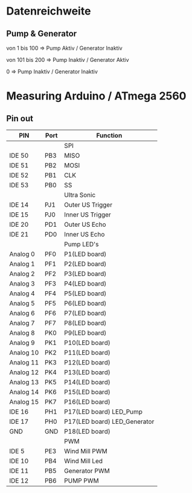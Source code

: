 # Datenreichweite
## Pump & Generator

von 1 bis 100 => Pump Aktiv / Generator Inaktiv

von 101 bis 200 => Pump Inaktiv / Generator Aktiv

0 => Pump Inaktiv / Generator Inaktiv

# Measuring Arduino / ATmega 2560
## Pin out
| PIN | Port | Function
|-- | -- |--|
||| SPI |
| IDE 50 | PB3 | MISO |
| IDE 51 | PB2 | MOSI |
| IDE 52 | PB1 | CLK |
| IDE 53 | PB0 | SS |
||| Ultra Sonic |
| IDE 14 | PJ1 | Outer US Trigger |
| IDE 15 | PJ0 | Inner US Trigger |
| IDE 20 | PD1 | Outer US Echo |
| IDE 21 | PD0 | Inner US Echo |
||| Pump LED's |
| Analog 0 | PF0 | P1(LED board) |
| Analog 1 | PF1 | P2(LED board) |
| Analog 2 | PF2 | P3(LED board) |
| Analog 3 | PF3 | P4(LED board) |
| Analog 4 | PF4 | P5(LED board) |
| Analog 5 | PF5 | P6(LED board) |
| Analog 6 | PF6 | P7(LED board) |
| Analog 7 | PF7 | P8(LED board) |
| Analog 8 | PK0 | P9(LED board) |
| Analog 9 | PK1 | P10(LED board) |
| Analog 10 | PK2 | P11(LED board) |
| Analog 11 | PK3 | P12(LED board) |
| Analog 12 | PK4 | P13(LED board) |
| Analog 13 | PK5 | P14(LED board) |
| Analog 14 | PK6 | P15(LED board) |
| Analog 15 | PK7 | P16(LED board) |
| IDE 16 | PH1 | P17(LED board) LED_Pump |
| IDE 17 | PH0 | P17(LED board) LED_Generator |
| GND | GND | P18(LED board) |
||| PWM ||| 
| IDE 5 | PE3 | Wind Mill PWM |
| IDE 10 | PB4 | Wind Mill Led |
| IDE 11 | PB5 | Generator PWM |
| IDE 12 | PB6 | PUMP PWM |